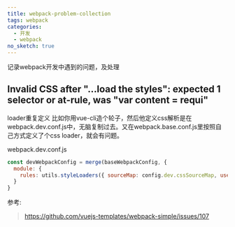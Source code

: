```yaml
---
title: webpack-problem-collection
tags: webpack
categories:
  - 开发
  - webpack
no_sketch: true
---
```


记录webpack开发中遇到的问题，及处理

## Invalid CSS after "...load the styles": expected 1 selector or at-rule, was "var content = requi"
loader重复定义
比如你用vue-cli造个轮子，然后他定义css解析是在webpack.dev.conf.js中，无脑复制过去。又在webpack.base.conf.js里按照自己方式定义了个css loader，就会有问题。

webpack.dev.conf.js
````js
const devWebpackConfig = merge(baseWebpackConfig, {
  module: {
    rules: utils.styleLoaders({ sourceMap: config.dev.cssSourceMap, usePostCSS: true })
  }
}
````

参考:
> https://github.com/vuejs-templates/webpack-simple/issues/107